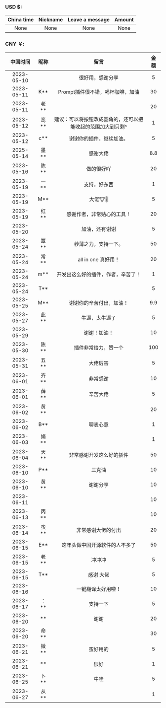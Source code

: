 ### USD $:

| China time | Nickname | Leave a message | Amount |
| :---: | :---: | :---: | :---: |
| None | None | None | None |


### CNY ￥:

| 中国时间 | 昵称 | 留言 | 金额 |
| :---: | :---: | :---: | :---: |
| 2023-05-10 | | 很好用，感谢分享 | 5 |
| 2023-05-11 | K** | Prompt插件很不错，喝杯咖啡，加油 | 30 |
| 2023-05-11 | 老** | | 20 |
| 2023-05-12 | 鸾** | 建议：可以将按钮改成圆角的，还可以把能收起的范围加大到只剩^ | 1 |
| 2023-05-12 | c** | 谢谢你的插件，继续加油。 | 5 |
| 2025-05-14 | 墨** | 感谢大佬| 8.8 |
| 2023-05-16 | 陈** | 做的很好吖 | 20 |
| 2023-05-19 | 一** | 支持，好东西 | 1 |
| 2023-05-19 | M** | 大佬🐮🍺 | 5 |
| 2023-05-19 | 红** | 感谢作者，非常贴心的工具！| 20 |
| 2023-05-20 | | 加油，还有谢谢 | 5 |
| 2023-05-24 | 覃** | 秒薄之力，支持一下。 | 50 |
| 2023-05-24 | 常** | all in one 真好用！ | 20 |
| 2023-05-24 | m** | 开发出这么好的插件，作者，辛苦了！ | 1 |
| 2023-05-24 | T** | | 5 |
| 2023-05-25 | M** | 谢谢你的辛苦付出，加油！ | 9.9 |
| 2023-05-27 | 此** | 牛逼，太牛逼了 | 5 |
| 2023-05-29 | | 谢谢！加油！ | 10 |
| 2023-05-30 | 陈** | 插件非常给力，赞一个 | 100 |
| 2023-05-31 | 五** | 大佬厉害| 5 |
| 2023-06-01 | 齐** | 非常感谢| 10 |
| 2023-06-01 | 薛** | 辛苦大佬| 5 |
| 2023-06-02 | 黄** | | 20 |
| 2023-06-02 | B** | 聊表心意| 1 |
| 2023-06-03 | 娟** | | 1 |
| 2023-06-04 | 天** | 非常感谢开发这么好的插件 | 50 |
| 2023-06-10 | P** | 三克油 | 10 |
| 2023-06-10 | 黄** | 谢谢分享| 10 |
| 2023-06-11 | | | 10 |
| 2023-06-13 | 丙** | | 10 |
| 2023-06-14 | 蛮** | 非常感谢大佬的付出 | 20 |
| 2023-06-15 | E** | 这年头做中国开源软件的人不多了 | 50 |
| 2023-06-15 | 老** | 冲冲冲 | 5 |
| 2023-06-15 | T** | 感谢 大佬 | 5 |
| 2023-06-16 | | 一键翻译太好用啦！ | 10 |
| 2023-06-17 | ：** | 支持一下 | 5 |
| 2023-06-20 | ** | 谢谢 | 20 |
| 2023-06-20 | 命** | | 30 |
| 2023-06-21 | 微** | 蛮好用的 | 5 |
| 2023-06-21 | ** | 很好 | 1 |
| 2023-06-25 | 卜** | 牛哇 | 5 |
| 2023-06-27 | 从** | | 1 |